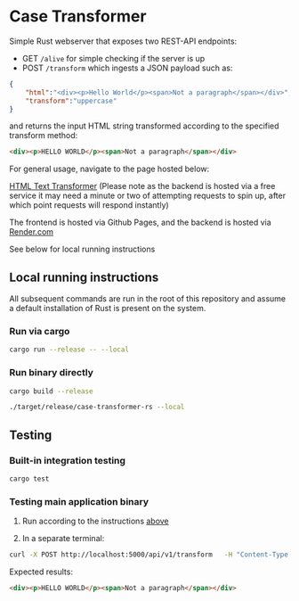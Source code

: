 # Case Transformer

Simple Rust webserver that exposes two REST-API endpoints: 
- GET `/alive` for simple checking if the server is up
- POST `/transform` which ingests a JSON payload such as:

```json
{
    "html":"<div><p>Hello World</p><span>Not a paragraph</span></div>", 
    "transform":"uppercase"
}
```

and returns the input HTML string transformed according to the specified transform method:

```html
<div><p>HELLO WORLD</p><span>Not a paragraph</span></div>
```

For general usage, navigate to the page hosted below:

[HTML Text Transformer](https://dveon-loch.github.io/case-transformer-rs/) (Please note as the backend is hosted via a free service it may need a minute or two of attempting requests to spin up, after which point requests will respond instantly)

The frontend is hosted via Github Pages, and the backend is hosted via [Render.com](https://render.com)

See below for local running instructions

## Local running instructions

All subsequent commands are run in the root of this repository and assume a default installation of Rust is present on the system.
### Run via cargo

```bash
cargo run --release -- --local
```

### Run binary directly

```bash
cargo build --release

./target/release/case-transformer-rs --local
```

## Testing

### Built-in integration testing

```bash
cargo test
```

### Testing main application binary

1. Run according to the instructions [above](#running-instructions)

2. In a separate terminal:

```bash
curl -X POST http://localhost:5000/api/v1/transform   -H "Content-Type: application/json"   -d '{"html":"<div><p>Hello World</p><span>Not a paragraph</span></div>", "transform":"uppercase"}'
```

Expected results:

```html
<div><p>HELLO WORLD</p><span>Not a paragraph</span></div>
```
